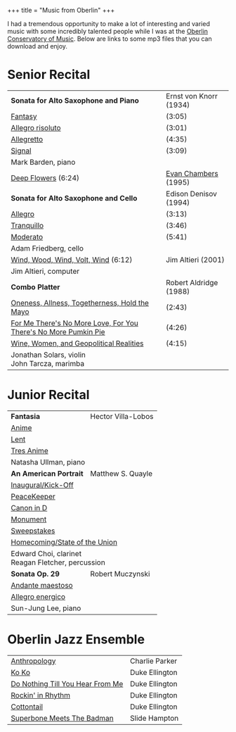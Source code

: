 +++
title = "Music from Oberlin"
+++
<p>I had a tremendous opportunity to make a lot of interesting and
varied music with some incredibly talented people while I was at
the <a href="http://www.oberlin.edu/con/" target="_blank">Oberlin
Conservatory of Music</a>. Below are links to some mp3 files that
you can download and enjoy.</p>
<h1>Senior Recital</h1>
<table class="program">
<tr>
<td><b>Sonata for Alto Saxophone and Piano</b></td>
<td>Ernst von Knorr (1934)</td>
</tr>
<tr>
<td><a href="https://peterlyons-org.s3.amazonaws.com/snd/von_knorr_01.mp3">Fantasy</a></td>
<td>(3:05)</td>
</tr>
<tr>
<td><a href="https://peterlyons-org.s3.amazonaws.com/snd/von_knorr_02.mp3">Allegro risoluto</a></td>
<td>(3:01)</td>
</tr>
<tr>
<td><a href="https://peterlyons-org.s3.amazonaws.com/snd/von_knorr_03.mp3">Allegretto</a></td>
<td>(4:35)</td>
</tr>
<tr>
<td><a href="https://peterlyons-org.s3.amazonaws.com/snd/von_knorr_04.mp3">Signal</a></td>
<td>(3:09)</td>
</tr>
<tr>
<td class="performers">Mark Barden, piano</td>
<td>&nbsp;</td>
</tr>
<tr>
<td><a href="https://peterlyons-org.s3.amazonaws.com/snd/chambers_01.mp3">Deep Flowers</a> (6:24)</td>
<td><a href="http://www.evanchambers.net/index.cfm">Evan
Chambers</a> (1995)</td>
</tr>
<tr>
<td><b>Sonata for Alto Saxophone and Cello</b></td>
<td>Edison Denisov (1994)</td>
</tr>
<tr>
<td><a href="https://peterlyons-org.s3.amazonaws.com/snd/denisov_01.mp3">Allegro</a></td>
<td>(3:13)</td>
</tr>
<tr>
<td><a href="https://peterlyons-org.s3.amazonaws.com/snd/denisov_02.mp3">Tranquillo</a></td>
<td>(3:46)</td>
</tr>
<tr>
<td><a href="https://peterlyons-org.s3.amazonaws.com/snd/denisov_03.mp3">Moderato</a></td>
<td>(5:41)</td>
</tr>
<tr>
<td class="performers">Adam Friedberg, cello</td>
<td>&nbsp;</td>
</tr>
<tr>
<td><a href="https://peterlyons-org.s3.amazonaws.com/snd/altieri_01.mp3">Wind, Wood, Wind, Volt, Wind</a>
(6:12)</td>
<td>Jim Altieri (2001)</td>
</tr>
<tr>
<td class="performers">Jim Altieri, computer</td>
<td>&nbsp;</td>
</tr>
<tr>
<td><b>Combo Platter</b></td>
<td>Robert Aldridge (1988)</td>
</tr>
<tr>
<td><a href="https://peterlyons-org.s3.amazonaws.com/snd/aldridge_01.mp3">Oneness, Allness, Togetherness,
Hold the Mayo</a></td>
<td>(2:43)</td>
</tr>
<tr>
<td><a href="https://peterlyons-org.s3.amazonaws.com/snd/aldridge_02.mp3">For Me There's No More Love, For
You There's No More Pumkin Pie</a></td>
<td>(4:26)</td>
</tr>
<tr>
<td><a href="https://peterlyons-org.s3.amazonaws.com/snd/aldridge_03.mp3">Wine, Women, and Geopolitical
Realities</a></td>
<td>(4:15)</td>
</tr>
<tr>
<td class="performers">Jonathan Solars, violin<br>
John Tarcza, marimba</td>
<td>&nbsp;</td>
</tr>
</table>
<h1>Junior Recital</h1>
<table class="program">
<tr>
<td><b>Fantasia</b></td>
<td>Hector Villa-Lobos</td>
</tr>
<tr>
<td colspan="2"><a href="https://peterlyons-org.s3.amazonaws.com/snd/villa-lobos_01.mp3">Anime</a></td>
</tr>
<tr>
<td colspan="2"><a href="https://peterlyons-org.s3.amazonaws.com/snd/villa-lobos_02.mp3">Lent</a></td>
</tr>
<tr>
<td colspan="2"><a href="https://peterlyons-org.s3.amazonaws.com/snd/villa-lobos_03.mp3">Tres
Anime</a></td>
</tr>
<tr>
<td class="performers" colspan="2">Natasha Ullman, piano</td>
</tr>
<tr>
<td><b>An American Portrait</b></td>
<td>Matthew S. Quayle</td>
</tr>
<tr>
<td colspan="2"><a href=
"https://peterlyons-org.s3.amazonaws.com/snd/quayle_01.mp3">Inaugural/Kick-Off</a></td>
</tr>
<tr>
<td colspan="2"><a href="https://peterlyons-org.s3.amazonaws.com/snd/quayle_02.mp3">PeaceKeeper</a></td>
</tr>
<tr>
<td colspan="2"><a href="https://peterlyons-org.s3.amazonaws.com/snd/villa-lobos_03.mp3">Canon in
D</a></td>
</tr>
<tr>
<td colspan="2"><a href="https://peterlyons-org.s3.amazonaws.com/snd/quayle_04.mp3">Monument</a></td>
</tr>
<tr>
<td colspan="2"><a href="https://peterlyons-org.s3.amazonaws.com/snd/quayle_04.mp3">Sweepstakes</a></td>
</tr>
<tr>
<td colspan="2"><a href="https://peterlyons-org.s3.amazonaws.com/snd/quayle_04.mp3">Homecoming/State of
the Union</a></td>
</tr>
<tr>
<td class="performers" colspan="2">Edward Choi, clarinet<br>
Reagan Fletcher, percussion</td>
</tr>
<tr>
<td><b>Sonata Op. 29</b></td>
<td>Robert Muczynski</td>
</tr>
<tr>
<td colspan="2"><a href="https://peterlyons-org.s3.amazonaws.com/snd/muczynski_01.mp3">Andante
maestoso</a></td>
</tr>
<tr>
<td colspan="2"><a href="https://peterlyons-org.s3.amazonaws.com/snd/muczynski_02.mp3">Allegro
energico</a></td>
</tr>
<tr>
<td class="performers" colspan="2">Sun-Jung Lee, piano</td>
</tr>
</table>
<h1>Oberlin Jazz Ensemble</h1>
<table class="program">
<tr>
<td><a href="https://peterlyons-org.s3.amazonaws.com/snd/anthropology.mp3">Anthropology</a></td>
<td>Charlie Parker</td>
</tr>
<tr>
<td><a href="https://peterlyons-org.s3.amazonaws.com/snd/koko.mp3">Ko Ko</a></td>
<td>Duke Ellington</td>
</tr>
<tr>
<td><a href="https://peterlyons-org.s3.amazonaws.com/snd/do_nothing_till_you_hear_from_me.mp3">Do Nothing
Till You Hear From Me</a></td>
<td>Duke Ellington</td>
</tr>
<tr>
<td><a href="https://peterlyons-org.s3.amazonaws.com/snd/rockin_in_rhythm.mp3">Rockin' in Rhythm</a></td>
<td>Duke Ellington</td>
</tr>
<tr>
<td><a href="https://peterlyons-org.s3.amazonaws.com/snd/cottontail.mp3">Cottontail</a></td>
<td>Duke Ellington</td>
</tr>
<tr>
<td><a href="https://peterlyons-org.s3.amazonaws.com/snd/superbone_meets_the_badman.mp3">Superbone Meets
The Badman</a></td>
<td>Slide Hampton</td>
</tr>
</table>

